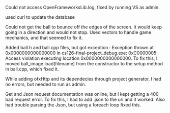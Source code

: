Could not access OpenFrameworksLib.log, fixed by running VS as admin.

used curl to update the database

Could not get the ball to bounce off the edges of the screen. It would keep going
in a direction and would not stop. Used vectors to handle game mechanics, and that 
seemed to fix it. 

Added ball.h and ball.cpp files, but got exception : 
Exception thrown at 0x0000000000000000 in cs126-final-project_debug.exe: 0xC0000005: Access violation executing location 0x0000000000000000.
To fix this, I moved ball_image.load(filename) from the constructor to the setup method in ball.cpp, 
which fixed it.

While adding ofxHttp and its dependecies through project generator, I had no errors, but needed 
to run as admin.

Get and Json request documentation was online, but I kept getting a 400 bad request error. To fix this, I had to 
add .json to the uri and it worked. Also had trouble parsing the Json, but using a foreach loop fixed this. 
